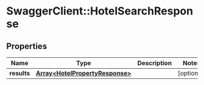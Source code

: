 # SwaggerClient::HotelSearchResponse

## Properties
Name | Type | Description | Notes
------------ | ------------- | ------------- | -------------
**results** | [**Array&lt;HotelPropertyResponse&gt;**](HotelPropertyResponse.md) |  | [optional] 


